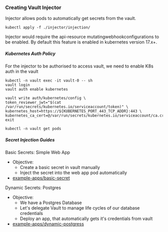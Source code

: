 
### Creating Vault Injector

Injector allows pods to automatically get secrets from the vault.

```
kubectl apply -f ./injector/injection/
```

Injector would require the api-resource mutatingwebhookconfigurations to be 
enabled. By default this feature is enabled in kubernetes version 17.x+.


##### Kubernetes Auth Policy

For the injector to be authorised to access vault, 
we need to enable K8s auth in the vault

```
kubectl -n vault exec -it vault-0 -- sh
vault login
vault auth enable kubernetes

vault write auth/kubernetes/config \
token_reviewer_jwt="$(cat /var/run/secrets/kubernetes.io/serviceaccount/token)" \
kubernetes_host=https://${KUBERNETES_PORT_443_TCP_ADDR}:443 \
kubernetes_ca_cert=@/var/run/secrets/kubernetes.io/serviceaccount/ca.crt
exit

kubectl -n vault get pods
```

##### Secret Injection Guides


Basic Secrets: Simple Web App
- Objective:
  - Create a basic secret in vault manually
  - Inject the secret into the web app pod automatically
- [example-apps/basic-secret](https://github.com/pramode-pandit/hashicorp-vault/tree/main/example-apps/basic-secret)



Dynamic Secrets: Postgres
- Objective:
  - We have a Postgres Database
  - Let's delegate Vault to manage life cycles of our database credentials
  - Deploy an app, that automatically gets it's credentials from vault
- [example-apps/dynamic-postgress](https://github.com/pramode-pandit/hashicorp-vault/tree/main/example-apps/dynamic-postgresql) 

